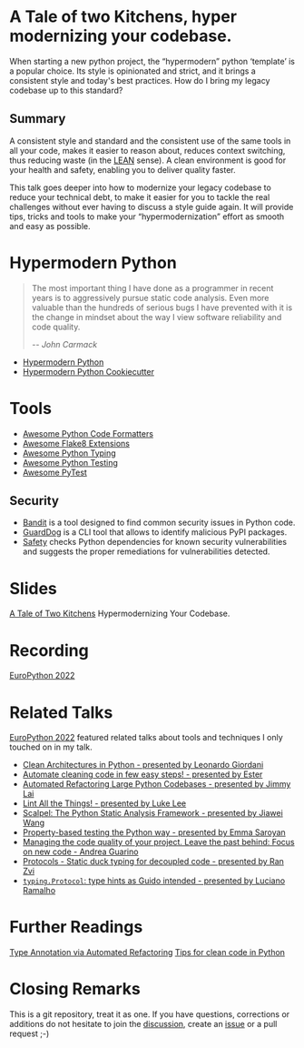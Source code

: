 # A Tale of two Kitchens, hyper modernizing your codebase.

When starting a new python project, the “hypermodern” python ‘template’ is a popular choice. Its style is opinionated and strict, and it brings a consistent style and today's best practices. How do I bring my legacy codebase up to this standard?

## Summary
A consistent style and standard and the consistent use of the same tools in all your code, makes it easier to reason about, reduces context switching, thus reducing waste (in the [LEAN](https://en.wikipedia.org/wiki/Lean_IT) sense). A clean environment is good for your health and safety, enabling you to deliver quality faster.

This talk goes deeper into how to modernize your legacy codebase to reduce your technical debt, to make it easier for you to tackle the real challenges without ever having to discuss a style guide again. It will provide tips, tricks and tools to make your “hypermodernization” effort as smooth and easy as possible.

# Hypermodern Python

> The most important thing I have done as a programmer in recent years is to aggressively pursue static code analysis.  Even more valuable than the hundreds of serious bugs I have prevented with it is the change in mindset about the way I view software reliability and code quality.
>
> -- <cite>John Carmack</cite>


- [Hypermodern Python](https://cjolowicz.github.io/posts/hypermodern-python-01-setup/)
- [Hypermodern Python Cookiecutter](https://github.com/cjolowicz/cookiecutter-hypermodern-python)

# Tools

- [Awesome Python Code Formatters](https://github.com/life4/awesome-python-code-formatters)
- [Awesome Flake8 Extensions](https://github.com/DmytroLitvinov/awesome-flake8-extensions)
- [Awesome Python Typing](https://github.com/typeddjango/awesome-python-typing)
- [Awesome Python Testing](https://github.com/cleder/awesome-python-testing)
- [Awesome PyTest](https://github.com/augustogoulart/awesome-pytest)

## Security

- [Bandit](https://github.com/PyCQA/bandit) is a tool designed to find common security issues in Python code.
- [GuardDog](https://github.com/datadog/guarddog) is a CLI tool that allows to identify malicious PyPI packages.
- [Safety](https://github.com/pyupio/safety) checks Python dependencies for known security vulnerabilities and suggests the proper remediations for vulnerabilities detected.

# Slides

[A Tale of Two Kitchens](https://github.com/cleder/ep2022/blob/main/slides.pdf) Hypermodernizing Your Codebase.

# Recording

[EuroPython 2022](https://youtu.be/uwmQgCrCh2s)

# Related Talks

[EuroPython 2022](https://ep2022.europython.eu/) featured related talks about tools and techniques I only touched on in my talk.

- [Clean Architectures in Python - presented by Leonardo Giordani](https://youtu.be/C7MRkqP5NRI)
- [Automate cleaning code in few easy steps! - presented by Ester](https://youtu.be/7_FyRR3yN-k)
- [Automated Refactoring Large Python Codebases - presented by Jimmy Lai](https://youtu.be/ouDnaZxZKkc)
- [Lint All the Things! - presented by Luke Lee](https://youtu.be/9psDYv4kVvE)
- [Scalpel: The Python Static Analysis Framework - presented by Jiawei Wang](https://youtu.be/KNR1ppKTu2Q)
- [Property-based testing the Python way - presented by Emma Saroyan](https://youtu.be/EQjZgwufkYU)
- [Managing the code quality of your project. Leave the past behind: Focus on new code - Andrea Guarino](https://youtu.be/KK2GZFZ9_uA)
- [Protocols - Static duck typing for decoupled code - presented by Ran Zvi](https://youtu.be/adxG_7bBy1w)
- [`typing.Protocol`: type hints as Guido intended - presented by Luciano Ramalho](https://youtu.be/0_IQoxBFepw)


# Further Readings

[Type Annotation via Automated Refactoring](https://medium.com/building-carta/type-annotation-via-automated-refactoring-fd8edfe123d4)
[Tips for clean code in Python](https://pybit.es/articles/tips-for-clean-code-in-python/)

# Closing Remarks

This is a git repository, treat it as one.
If you have questions, corrections or additions do not hesitate to join the [discussion](https://github.com/cleder/ep2022/discussions), create an [issue](https://github.com/cleder/ep2022/issues) or a pull request ;-)
